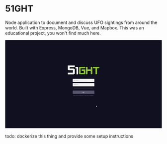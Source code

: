 # 51GHT

Node application to document and discuss UFO sightings from around the world. Built with Express, MongoDB, Vue, and Mapbox. This was an educational project, you won't find much here.

![gif](./demo/3.gif)

todo: dockerize this thing and provide some setup instructions

